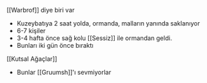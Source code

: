 [[Warbrof]] diye biri var  
- Kuzeybatıya 2 saat yolda, ormanda, malların yanında saklanıyor  
- 6-7 kişiler  
- 3-4 hafta önce sağ kolu [[Sessiz]] ile ormandan geldi.  
- Bunları iki gün önce bıraktı  
  
[[Kutsal Ağaçlar]]  
- Bunlar [[Gruumsh]]'ı sevmiyorlar  
		  
